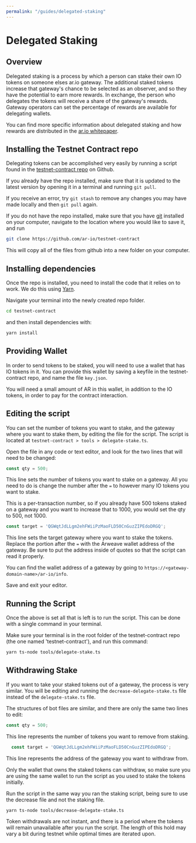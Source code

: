 ```yaml
---
permalink: "/guides/delegated-staking"
---
```


# Delegated Staking

## Overview

Delegated staking is a process by which a person can stake their own IO tokens on someone elses ar.io gateway. The additional staked tokens increase that gateway's chance to be selected as an observer, and so they have the potential to earn more rewards.
In exchange, the person who delegates the tokens will receive a share of the gateway's rewards. Gateway operators can set the percentage of rewards are available for delegating wallets.

You can find more specific information about delegated staking and how rewards are distributed in the [ar.io whitepaper](https://whitepaper_ar-io.arweave.dev/). 

## Installing the Testnet Contract repo

Delegating tokens can be accomplished very easily by running a script found in the [testnet-contract repo](https://github.com/ar-io/testnet-contract) on Github. 

If you already have the repo installed, make sure that it is updated to the latest version by opening it in a terminal and running `git pull`.

If you receive an error, try `git stash` to remove any changes you may have made locally and then `git pull` again.

If you do not have the repo installed, make sure that you have [git](https://git-scm.com/downloads) installed on your computer, navigate to the location where you would like to save it, and run 

```bash
git clone https://github.com/ar-io/testnet-contract
```

This will copy all of the files from github into a new folder on your computer.

## Installing dependencies

Once the repo is installed, you need to install the code that it relies on to work. We do this using [Yarn](https://yarnpkg.com/getting-started/install).

Navigate your terminal into the newly created repo folder.

```bash
cd testnet-contract
```

and then install dependencies with:

```bash
yarn install
```

## Providing Wallet

In order to send tokens to be staked, you will need to use a wallet that has IO tokens in it. You can provide this wallet by saving a keyfile in the testnet-contract repo, and name the file `key.json`.

You will need a small amount of AR in this wallet, in addition to the IO tokens, in order to pay for the contract interaction.

## Editing the script

You can set the number of tokens you want to stake, and the gateway where you want to stake them, by editing the file for the script. The script is located at `testnet-contract > tools > delegate-stake.ts`.

Open the file in any code or text editor, and look for the two lines that will need to be changed:

```ts
const qty = 500;
```

This line sets the number of tokens you want to stake on a gateway. All you need to do is change the number after the `=` to however many IO tokens you want to stake. 

This is a per-transaction number, so if you already have 500 tokens staked on a gateway and you want to increase that to 1000, you would set the qty to 500, not 1000.

```ts
const target = 'QGWqtJdLLgm2ehFWiiPzMaoFLD50CnGuzZIPEdoDRGQ';
```

This line sets the target gateway where you want to stake the tokens. Replace the portion after the `=` with the Arweave wallet address of the gateway. Be sure to put the address inside of quotes so that the script can read it properly.

You can find the wallet address of a gateway by going to `https://<gateway-domain-name>/ar-io/info`.

Save and exit your editor.

## Running the Script

Once the above is set all that is left is to run the script. This can be done with a single command in your terminal. 

Make sure your terminal is in the root folder of the testnet-contract repo (the one named 'testnet-contract'), and run this command:

```bash
yarn ts-node tools/delegate-stake.ts
```

## Withdrawing Stake

If you want to take your staked tokens out of a gateway, the process is very similar. You will be editing and running the `decrease-delegate-stake.ts` file instead of the `delegate-stake.ts` file.

The structures of bot files are similar, and there are only the same two lines to edit:

```ts
const qty = 500;
```

This line represents the number of tokens you want to remove from staking.

```ts
  const target = 'QGWqtJdLLgm2ehFWiiPzMaoFLD50CnGuzZIPEdoDRGQ';
```

This line represents the address of the gateway you want to withdraw from.

Only the wallet that owns the staked tokens can withdraw, so make sure you are using the same wallet to run the script as you used to stake the tokens initially.

Run the script in the same way you ran the staking script, being sure to use the decrease file and not the staking file.

```bash
yarn ts-node tools/decrease-delegate-stake.ts
```

Token withdrawals are not instant, and there is a period where the tokens will remain unavailable after you run the script. The length of this hold may vary a bit during testnet while optimal times are iterated upon.


